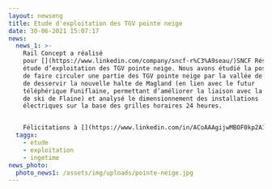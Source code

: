 ```yaml
---
layout: newseng
title: Etude d'exploitation des TGV pointe neige
date: 30-06-2021 15:07:17
news:
  news_1: >-
    Rail Concept a réalisé
    pour [](https://www.linkedin.com/company/sncf-r%C3%A9seau/)SNCF Réseau une
    étude d’exploitation des TGV pointe neige. Nous avons étudié la possibilité
    de faire circuler une partie des TGV pointe neige par la vallée de l’Arve,
    de desservir la nouvelle halte de Magland (en lien avec le futur
    téléphérique Funiflaine, permettant d’améliorer la liaison avec la station
    de ski de Flaine) et analysé le dimensionnement des installations
    électriques sur la base des grilles horaires 24 heures. 


    Félicitations à [](https://www.linkedin.com/in/ACoAAAgijwMBOF0kp2A1LqOzPJ3Q8u7Q0kRWO-8)Frédéric Richard et [](https://www.linkedin.com/in/ACoAAB1Vx7UB2SyGHeasIXioRUlo5ozJqeGUCyw)Quentin Pelegry pour la qualité du travail réalisé sur cette étude.
  taggx:
    - etude
    - exploitation
    - ingetime
news_photo:
  photo_news1: /assets/img/uploads/pointe-neige.jpg
---
```

